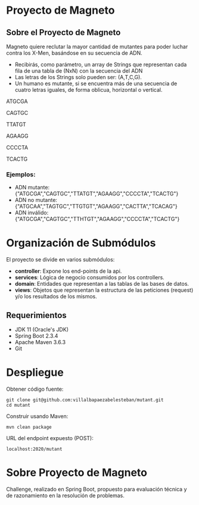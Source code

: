 # Proyecto de Magneto

## Sobre el Proyecto de Magneto

Magneto quiere reclutar la mayor cantidad de mutantes para poder luchar contra los X-Men, basándose en su secuencia de ADN.

* Recibirás, como parámetro, un array de Strings que representan cada fila de una tabla de (NxN) con la secuencia del ADN
* Las letras de los Strings solo pueden ser: (A,T,C,G).
* Un humano es mutante, si se encuentra ​más de una secuencia de cuatro letras iguales​, de forma oblicua, horizontal o vertical.

ATGCGA

CAGTGC

TTATGT

AGAAGG

CCCCTA

TCACTG

### Ejemplos:

* ADN mutante: {"ATGCGA","CAGTGC","TTATGT","AGAAGG","CCCCTA","TCACTG"}
* ADN no mutante: {"ATGCAA","TAGTGC","TTGTGT","AGAAGG","CACTTA","TCACAG"}
* ADN inválido: {"ATGCGA","CAGTGC","TTHTGT","AGAAGG","CCCCTA","TCACTG"}

# Organización de Submódulos

El proyecto se divide en varios submódulos:

* **controller**:
Expone los end-points de la api.
* **services**:
Lógica de negocio consumidos por los controllers.
* **domain**:
Entidades que representan a las tablas de las bases de datos.
* **views**:
Objetos que representan la estructura de las peticiones (request) y/o los resultados de los mismos.


## Requerimientos

* JDK 11 (Oracle's JDK)
* Spring Boot 2.3.4
* Apache Maven 3.6.3
* Git

# Despliegue

Obtener código fuente:
```
git clone git@github.com:villalbapaezabelesteban/mutant.git
cd mutant
```
Construir usando Maven:
```
mvn clean package
```
URL del endpoint expuesto (POST):
```
localhost:2020/mutant
```

# Sobre Proyecto de Magneto

Challenge, realizado en Spring Boot, propuesto para evaluación técnica y de razonamiento en la resolución de problemas.